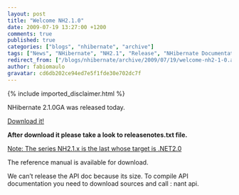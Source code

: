 ```yaml
---
layout: post
title: "Welcome NH2.1.0"
date: 2009-07-19 13:27:00 +1200
comments: true
published: true
categories: ["blogs", "nhibernate", "archive"]
tags: ["News", "NHibernate", "NH2.1", "Release", "NHibernate Documentation"]
redirect_from: ["/blogs/nhibernate/archive/2009/07/19/welcome-nh2-1-0.aspx"]
author: fabiomaulo
gravatar: cd6db202ce94ed7e5f1fde30e702dc7f
---
```

{% include imported_disclaimer.html %}
<p>NHibernate 2.1.0GA was released today.</p>
<p><a target="_blank" href="http://sourceforge.net/projects/nhibernate/files/">Download it!</a></p>
<p><b>After download it please take a look to releasenotes.txt file.</b></p>
<p><span style="text-decoration: underline;">Note: The series NH2.1.x is the last whose target is .NET2.0</span></p>
<p>The reference manual is available for download.</p>
<p>We can&rsquo;t release the API doc because its size. To compile API documentation you need to download sources and call : nant api.</p>
